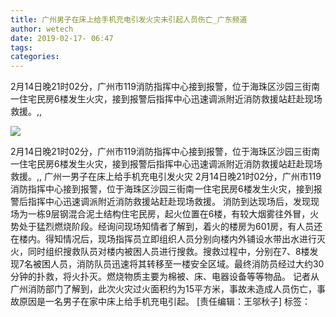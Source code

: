 ```yaml
---
title: 广州男子在床上给手机充电引发火灾未引起人员伤亡_广东频道
author: wetech
date: 2019-02-17- 06:47
tags: 
categories: 
---
```

2月14日晚21时02分，广州市119消防指挥中心接到报警，位于海珠区沙园三街南一住宅民房6楼发生火灾，接到报警后指挥中心迅速调派附近消防救援站赶赴现场救援。,,
<!-- more -->
                
<img align="center" border="0" src="http://p2.ifengimg.com/a/2016/0810/204c433878d5cf9size1_w16_h16.png" />
                
                
            
2月14日晚21时02分，广州市119消防指挥中心接到报警，位于海珠区沙园三街南一住宅民房6楼发生火灾，接到报警后指挥中心迅速调派附近消防救援站赶赴现场救援。,,
广州一男子在床上给手机充电引发火灾
2月14日晚21时02分，广州市119消防指挥中心接到报警，位于海珠区沙园三街南一住宅民房6楼发生火灾，接到报警后指挥中心迅速调派附近消防救援站赶赴现场救援。
消防到达现场后，发现现场为一栋9层钢混合泥土结构住宅民房，起火位置在6楼，有较大烟雾往外冒，火势处于猛烈燃烧阶段。经询问现场知情者了解到，着火的楼房为601房，有人员还在楼内。得知情况后，现场指挥员立即组织人员分别向楼内外铺设水带出水进行灭火，同时组织搜救队员对楼内被困人员进行搜救。搜救过程中，分别在7、8楼发现7名被困人员，消防队员迅速将其转移至一楼安全区域。最终消防员经过大约30分钟的扑救，将火扑灭。燃烧物质主要为棉被、床、电器设备等等物品。
记者从广州消防部门了解到，此次火灾过火面积约为15平方米，事故未造成人员伤亡，事故原因是一名男子在家中床上给手机充电引起。
[责任编辑：王邬秋子]
标签：
 
 
 
             
